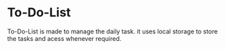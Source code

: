# To-Do-List

To-Do-List is made to manage the daily task.
it uses local storage to store the tasks and acess whenever required.
